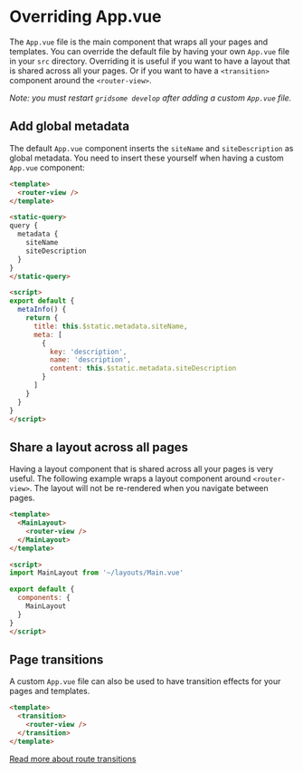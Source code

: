 # Overriding App.vue

The `App.vue` file is the main component that wraps all your pages and templates. You can override the default file by having your own `App.vue` file in your `src` directory. Overriding it is useful if you want to have a layout that is shared across all your pages. Or if you want to have a `<transition>` component around the `<router-view>`.

*Note: you must restart `gridsome develop` after adding a custom `App.vue` file.*

## Add global metadata

The default `App.vue` component inserts the `siteName` and `siteDescription` as global metadata. You need to insert these yourself when having a custom `App.vue` component:

```html
<template>
  <router-view />
</template>

<static-query>
query {
  metadata {
    siteName
    siteDescription
  }
}
</static-query>

<script>
export default {
  metaInfo() {
    return {
      title: this.$static.metadata.siteName,
      meta: [
        {
          key: 'description',
          name: 'description',
          content: this.$static.metadata.siteDescription
        }
      ]
    }
  }
}
</script>
```

## Share a layout across all pages

Having a layout component that is shared across all your pages is very useful. The following example wraps a layout component around `<router-view>`. The layout will not be re-rendered when you navigate between pages.

```html
<template>
  <MainLayout>
    <router-view />
  </MainLayout>
</template>

<script>
import MainLayout from '~/layouts/Main.vue'

export default {
  components: {
    MainLayout
  }
}
</script>
```

## Page transitions

A custom `App.vue` file can also be used to have transition effects for your pages and templates.

```html
<template>
  <transition>
    <router-view />
  </transition>
</template>
```

[Read more about route transitions](https://router.vuejs.org/guide/advanced/transitions.html)
